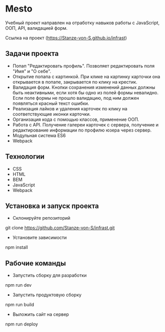 # Mesto
Учебный проект направлен на отработку навыков работы с JavaScript, ООП, API, валидацией форм.

Ссылка на проект (https://Stanze-von-S.github.io/infrast)

## Задачи проекта
* Попап "Редактировать профиль". Позволяет редактировать поля "Имя" и "О себе".
* Открытие попапа с картинкой. При клике на картинку карточки она открывается в попапе, закрывается по клику на крестик.
* Валидация форм. Кнопки сохранения изменений данных должны быть неактивными, если хотя бы одно из полей формы невалидно. Если поле формы не прошло валидацию, под ним должен появляться красный текст ошибки.
* Реализация лайков и удаления карточек по клику на соответствующие иконки карточки.
* Организация кода с помощью классов, применение ООП.
* Работа с API. Получение галереи карточек с сервера, получение и редактирование информации по профилю юзера через сервер.
* Модульная система ES6
* Webpack
## Технологии
* CSS
* HTML
* BEM
* JavaScript
* Webpack
## Установка и запуск проекта
* Склонируйте репозиторий

git clone https://github.com/Stanze-von-S/infrast.git
* Установите зависимости

npm install
## Рабочие команды

* Запустить сборку для разработки

npm run dev
* Запустить продуктовую сборку

npm run build
* Выложить сайт на сервер

npm run deploy